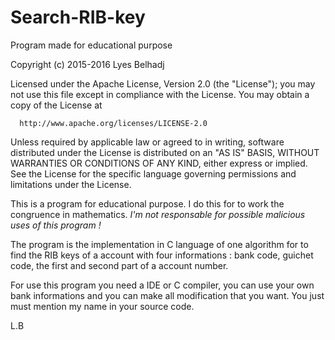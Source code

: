 # Search-RIB-key
  Program made for educational purpose
  
  Copyright (c) 2015-2016 Lyes Belhadj

  Licensed under the Apache License, Version 2.0 (the "License");
  you may not use this file except in compliance with the License.
  You may obtain a copy of the License at
  
      http://www.apache.org/licenses/LICENSE-2.0
  
   Unless required by applicable law or agreed to in writing, software
   distributed under the License is distributed on an "AS IS" BASIS,
   WITHOUT WARRANTIES OR CONDITIONS OF ANY KIND, either express or implied.
   See the License for the specific language governing permissions and
   limitations under the License.
   
This is a program for educational purpose. I do this for to work the congruence in mathematics. *I'm not responsable for possible malicious uses of this program !*

The program is the implementation in C language of one algorithm for to find the RIB keys of a account with four informations : bank code, guichet code, the first and second part of  a account number.


For use this program you need a IDE or C compiler, you can use your own bank informations and you can make all modification that you want. You just must mention my name in your source code.

L.B


